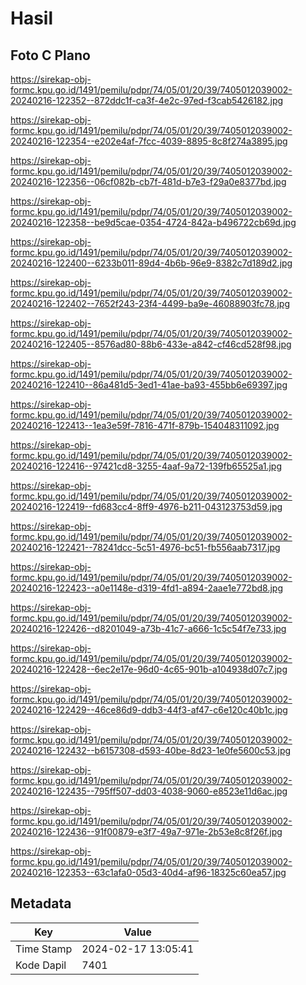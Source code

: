 # Hasil

## Foto C Plano

https://sirekap-obj-formc.kpu.go.id/1491/pemilu/pdpr/74/05/01/20/39/7405012039002-20240216-122352--872ddc1f-ca3f-4e2c-97ed-f3cab5426182.jpg

https://sirekap-obj-formc.kpu.go.id/1491/pemilu/pdpr/74/05/01/20/39/7405012039002-20240216-122354--e202e4af-7fcc-4039-8895-8c8f274a3895.jpg

https://sirekap-obj-formc.kpu.go.id/1491/pemilu/pdpr/74/05/01/20/39/7405012039002-20240216-122356--06cf082b-cb7f-481d-b7e3-f29a0e8377bd.jpg

https://sirekap-obj-formc.kpu.go.id/1491/pemilu/pdpr/74/05/01/20/39/7405012039002-20240216-122358--be9d5cae-0354-4724-842a-b496722cb69d.jpg

https://sirekap-obj-formc.kpu.go.id/1491/pemilu/pdpr/74/05/01/20/39/7405012039002-20240216-122400--6233b011-89d4-4b6b-96e9-8382c7d189d2.jpg

https://sirekap-obj-formc.kpu.go.id/1491/pemilu/pdpr/74/05/01/20/39/7405012039002-20240216-122402--7652f243-23f4-4499-ba9e-46088903fc78.jpg

https://sirekap-obj-formc.kpu.go.id/1491/pemilu/pdpr/74/05/01/20/39/7405012039002-20240216-122405--8576ad80-88b6-433e-a842-cf46cd528f98.jpg

https://sirekap-obj-formc.kpu.go.id/1491/pemilu/pdpr/74/05/01/20/39/7405012039002-20240216-122410--86a481d5-3ed1-41ae-ba93-455bb6e69397.jpg

https://sirekap-obj-formc.kpu.go.id/1491/pemilu/pdpr/74/05/01/20/39/7405012039002-20240216-122413--1ea3e59f-7816-471f-879b-154048311092.jpg

https://sirekap-obj-formc.kpu.go.id/1491/pemilu/pdpr/74/05/01/20/39/7405012039002-20240216-122416--97421cd8-3255-4aaf-9a72-139fb65525a1.jpg

https://sirekap-obj-formc.kpu.go.id/1491/pemilu/pdpr/74/05/01/20/39/7405012039002-20240216-122419--fd683cc4-8ff9-4976-b211-043123753d59.jpg

https://sirekap-obj-formc.kpu.go.id/1491/pemilu/pdpr/74/05/01/20/39/7405012039002-20240216-122421--78241dcc-5c51-4976-bc51-fb556aab7317.jpg

https://sirekap-obj-formc.kpu.go.id/1491/pemilu/pdpr/74/05/01/20/39/7405012039002-20240216-122423--a0e1148e-d319-4fd1-a894-2aae1e772bd8.jpg

https://sirekap-obj-formc.kpu.go.id/1491/pemilu/pdpr/74/05/01/20/39/7405012039002-20240216-122426--d8201049-a73b-41c7-a666-1c5c54f7e733.jpg

https://sirekap-obj-formc.kpu.go.id/1491/pemilu/pdpr/74/05/01/20/39/7405012039002-20240216-122428--6ec2e17e-96d0-4c65-901b-a104938d07c7.jpg

https://sirekap-obj-formc.kpu.go.id/1491/pemilu/pdpr/74/05/01/20/39/7405012039002-20240216-122429--46ce86d9-ddb3-44f3-af47-c6e120c40b1c.jpg

https://sirekap-obj-formc.kpu.go.id/1491/pemilu/pdpr/74/05/01/20/39/7405012039002-20240216-122432--b6157308-d593-40be-8d23-1e0fe5600c53.jpg

https://sirekap-obj-formc.kpu.go.id/1491/pemilu/pdpr/74/05/01/20/39/7405012039002-20240216-122435--795ff507-dd03-4038-9060-e8523e11d6ac.jpg

https://sirekap-obj-formc.kpu.go.id/1491/pemilu/pdpr/74/05/01/20/39/7405012039002-20240216-122436--91f00879-e3f7-49a7-971e-2b53e8c8f26f.jpg

https://sirekap-obj-formc.kpu.go.id/1491/pemilu/pdpr/74/05/01/20/39/7405012039002-20240216-122353--63c1afa0-05d3-40d4-af96-18325c60ea57.jpg


## Metadata

| Key        | Value               |
| ---------- | ------------------- |
| Time Stamp | 2024-02-17 13:05:41 |
| Kode Dapil | 7401                |




